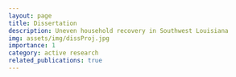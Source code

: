 ```yaml
---
layout: page
title: Dissertation
description: Uneven household recovery in Southwest Louisiana
img: assets/img/dissProj.jpg
importance: 1
category: active research
related_publications: true
---
```

